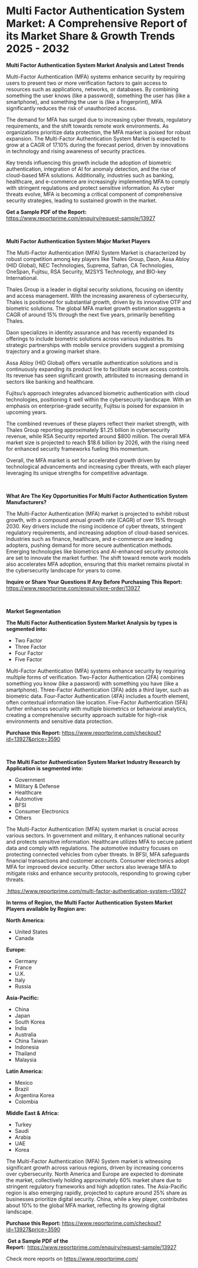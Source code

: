 <p><h1>Multi Factor Authentication System Market: A Comprehensive Report of its Market Share & Growth Trends 2025 - 2032</h1></p><p><strong>Multi Factor Authentication System Market Analysis and Latest Trends</strong></p>
<p><p>Multi-Factor Authentication (MFA) systems enhance security by requiring users to present two or more verification factors to gain access to resources such as applications, networks, or databases. By combining something the user knows (like a password), something the user has (like a smartphone), and something the user is (like a fingerprint), MFA significantly reduces the risk of unauthorized access. </p><p>The demand for MFA has surged due to increasing cyber threats, regulatory requirements, and the shift towards remote work environments. As organizations prioritize data protection, the MFA market is poised for robust expansion. The Multi-Factor Authentication System Market is expected to grow at a CAGR of 17.10% during the forecast period, driven by innovations in technology and rising awareness of security practices.</p><p>Key trends influencing this growth include the adoption of biometric authentication, integration of AI for anomaly detection, and the rise of cloud-based MFA solutions. Additionally, industries such as banking, healthcare, and e-commerce are increasingly implementing MFA to comply with stringent regulations and protect sensitive information. As cyber threats evolve, MFA is becoming a critical component of comprehensive security strategies, leading to sustained growth in the market.</p></p>
<p><strong>Get a Sample PDF of the Report:&nbsp;</strong> <a href="https://www.reportprime.com/enquiry/request-sample/13927?utm_campaign=3209&utm_medium=2&utm_source=Github&utm_content=ia&utm_term=20032025&utm_id=multi-factor-authentication-system">https://www.reportprime.com/enquiry/request-sample/13927</a></p>
<p>&nbsp;</p>
<p><strong>Multi Factor Authentication System Major Market Players</strong></p>
<p><p>The Multi-Factor Authentication (MFA) System Market is characterized by robust competition among key players like Thales Group, Daon, Assa Abloy (HID Global), NEC Technologies, Suprema, Safran, CA Technologies, OneSpan, Fujitsu, RSA Security, M2SYS Technology, and BIO-key International. </p><p>Thales Group is a leader in digital security solutions, focusing on identity and access management. With the increasing awareness of cybersecurity, Thales is positioned for substantial growth, driven by its innovative OTP and biometric solutions. The global MFA market growth estimation suggests a CAGR of around 15% through the next five years, primarily benefiting Thales.</p><p>Daon specializes in identity assurance and has recently expanded its offerings to include biometric solutions across various industries. Its strategic partnerships with mobile service providers suggest a promising trajectory and a growing market share. </p><p>Assa Abloy (HID Global) offers versatile authentication solutions and is continuously expanding its product line to facilitate secure access controls. Its revenue has seen significant growth, attributed to increasing demand in sectors like banking and healthcare.</p><p>Fujitsu’s approach integrates advanced biometric authentication with cloud technologies, positioning it well within the cybersecurity landscape. With an emphasis on enterprise-grade security, Fujitsu is poised for expansion in upcoming years.</p><p>The combined revenues of these players reflect their market strength, with Thales Group reporting approximately $1.25 billion in cybersecurity revenue, while RSA Security reported around $800 million. The overall MFA market size is projected to reach $18.6 billion by 2026, with the rising need for enhanced security frameworks fueling this momentum. </p><p>Overall, the MFA market is set for accelerated growth driven by technological advancements and increasing cyber threats, with each player leveraging its unique strengths for competitive advantage.</p></p>
<p>&nbsp;</p>
<p><strong>What Are The Key Opportunities For Multi Factor Authentication System Manufacturers?</strong></p>
<p><p>The Multi-Factor Authentication (MFA) market is projected to exhibit robust growth, with a compound annual growth rate (CAGR) of over 15% through 2030. Key drivers include the rising incidence of cyber threats, stringent regulatory requirements, and increasing adoption of cloud-based services. Industries such as finance, healthcare, and e-commerce are leading adopters, pushing demand for more secure authentication methods. Emerging technologies like biometrics and AI-enhanced security protocols are set to innovate the market further. The shift toward remote work models also accelerates MFA adoption, ensuring that this market remains pivotal in the cybersecurity landscape for years to come.</p></p>
<p><strong>Inquire or Share Your Questions If Any Before Purchasing This Report:</strong> <a href="https://www.reportprime.com/enquiry/pre-order/13927?utm_campaign=3209&utm_medium=2&utm_source=Github&utm_content=ia&utm_term=20032025&utm_id=multi-factor-authentication-system">https://www.reportprime.com/enquiry/pre-order/13927</a></p>
<p>&nbsp;</p>
<p><strong>Market Segmentation</strong></p>
<p><strong>The Multi Factor Authentication System Market Analysis by types is segmented into:</strong></p>
<p><ul><li>Two Factor</li><li>Three Factor</li><li>Four Factor</li><li>Five Factor</li></ul></p>
<p><p>Multi-Factor Authentication (MFA) systems enhance security by requiring multiple forms of verification. Two-Factor Authentication (2FA) combines something you know (like a password) with something you have (like a smartphone). Three-Factor Authentication (3FA) adds a third layer, such as biometric data. Four-Factor Authentication (4FA) includes a fourth element, often contextual information like location. Five-Factor Authentication (5FA) further enhances security with multiple biometrics or behavioral analytics, creating a comprehensive security approach suitable for high-risk environments and sensitive data protection.</p></p>
<p><strong>Purchase this Report:&nbsp;</strong><a href="https://www.reportprime.com/checkout?id=13927&price=3590&utm_campaign=3209&utm_medium=2&utm_source=Github&utm_content=ia&utm_term=20032025&utm_id=multi-factor-authentication-system">https://www.reportprime.com/checkout?id=13927&price=3590</a></p>
<p>&nbsp;</p>
<p><strong>The Multi Factor Authentication System Market Industry Research by Application is segmented into:</strong></p>
<p><ul><li>Government</li><li>Military & Defense</li><li>Healthcare</li><li>Automotive</li><li>BFSI</li><li>Consumer Electronics</li><li>Others</li></ul></p>
<p><p>The Multi-Factor Authentication (MFA) system market is crucial across various sectors. In government and military, it enhances national security and protects sensitive information. Healthcare utilizes MFA to secure patient data and comply with regulations. The automotive industry focuses on protecting connected vehicles from cyber threats. In BFSI, MFA safeguards financial transactions and customer accounts. Consumer electronics adopt MFA for improved device security. Other sectors also leverage MFA to mitigate risks and enhance security protocols, responding to growing cyber threats.</p></p>
<p><a href="https://www.reportprime.com/multi-factor-authentication-system-r13927?utm_campaign=3209&utm_medium=2&utm_source=Github&utm_content=ia&utm_term=20032025&utm_id=multi-factor-authentication-system">&nbsp;https://www.reportprime.com/multi-factor-authentication-system-r13927</a></p>
<p><strong>In terms of Region, the Multi Factor Authentication System Market Players available by Region are:</strong></p>
<p>
    <p> <strong> North America: </strong>
        <ul>
            <li>United States</li>
            <li>Canada</li>
        </ul>
        </p> 
    <p> <strong> Europe: </strong>
        <ul>
            <li>Germany</li>
            <li>France</li>
            <li>U.K.</li>
            <li>Italy</li>
            <li>Russia</li>
        </ul>
        </p> 
    <p> <strong> Asia-Pacific: </strong>
        <ul>
            <li>China</li>
            <li>Japan</li>
            <li>South Korea</li>
            <li>India</li>
            <li>Australia</li>
            <li>China Taiwan</li>
            <li>Indonesia</li>
            <li>Thailand</li>
            <li>Malaysia</li>
        </ul>
        </p> 
    <p> <strong> Latin America: </strong>
        <ul>
            <li>Mexico</li>
            <li>Brazil</li>
            <li>Argentina Korea</li>
            <li>Colombia</li>
        </ul>
        </p> 
    <p> <strong> Middle East & Africa: </strong>
        <ul>
            <li>Turkey</li>
            <li>Saudi</li>
            <li>Arabia</li>
            <li>UAE</li>
            <li>Korea</li>
        </ul>
    </p>
    </p>
<p><p>The Multi-Factor Authentication (MFA) System market is witnessing significant growth across various regions, driven by increasing concerns over cybersecurity. North America and Europe are expected to dominate the market, collectively holding approximately 60% market share due to stringent regulatory frameworks and high adoption rates. The Asia-Pacific region is also emerging rapidly, projected to capture around 25% share as businesses prioritize digital security. China, while a key player, contributes about 10% to the global MFA market, reflecting its growing digital landscape.</p></p>
<p><strong>Purchase this Report: </strong><a href="https://www.reportprime.com/checkout?id=13927&price=3590&utm_campaign=3209&utm_medium=2&utm_source=Github&utm_content=ia&utm_term=20032025&utm_id=multi-factor-authentication-system">https://www.reportprime.com/checkout?id=13927&price=3590</a></p>
<p>&nbsp;<strong>Get a Sample PDF of the Report:&nbsp;&nbsp;</strong><a href="https://www.reportprime.com/enquiry/request-sample/13927?utm_campaign=3209&utm_medium=2&utm_source=Github&utm_content=ia&utm_term=20032025&utm_id=multi-factor-authentication-system">https://www.reportprime.com/enquiry/request-sample/13927</a></p>
<p><strong></strong></p>
<p>Check more reports on <a href="https://www.reportprime.com/?utm_campaign=3209&utm_medium=2&utm_source=Github&utm_content=ia&utm_term=20032025&utm_id=multi-factor-authentication-system">https://www.reportprime.com/</a></p>